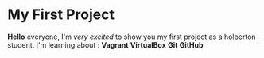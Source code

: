# My First Project
**Hello** everyone, I'm *very excited* to show you my first project as a holberton student. I'm learning about : **Vagrant** **VirtualBox** **Git** **GitHub**
